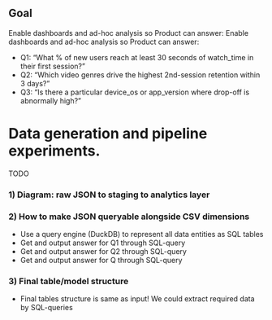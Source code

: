 ## Goal
Enable dashboards and ad-hoc analysis so Product can answer:
Enable dashboards and ad-hoc analysis so Product can answer:
- Q1: “What % of new users reach at least 30 seconds of watch_time in their first session?”
- Q2: “Which video genres drive the highest 2nd-session retention within 3 days?”
- Q3: “Is there a particular device_os or app_version where drop-off is abnormally high?”


# Data generation and pipeline experiments.
TODO

### 1) Diagram: raw JSON to staging to analytics layer


### 2) How to make JSON queryable alongside CSV dimensions
- Use a query engine (DuckDB) to represent all data entities as SQL tables
- Get and output answer for Q1 through SQL-query
- Get and output answer for Q2 through SQL-query
- Get and output answer for Q through SQL-query

### 3) Final table/model structure 
- Final tables structure is same as input! We could extract required data by SQL-queries 

